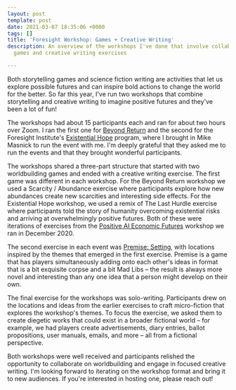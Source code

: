 ```yaml
---
layout: post
template: post
date: 2021-03-07 18:35:06 +0000
tags: []
title: 'Foresight Workshop: Games + Creative Writing'
description: An overview of the workshops I've done that involve collaborative worldbuilding
  games and creative writing exercises

---
```

Both storytelling games and science fiction writing are activities that let us explore possible futures and can inspire bold actions to change the world for the better. So far this year, I've run two workshops that combine storytelling and creative writing to imagine positive futures and they've been a lot of fun!

The workshops had about 15 participants each and ran for about two hours over Zoom. I ran the first one for [Beyond Return](https://beyondreturn.org/) and the second for the Foresight Institute's [Existential Hope](https://foresight.org/existential-hope/) program, where I brought in Mike Masnick to run the event with me. I'm deeply grateful that they asked me to run the events and that they brought wonderful participants.

The workshops shared a three-part structure that started with two worldbuilding games and ended with a creative writing exercise. The first game was different in each workshop. For the Beyond Return workshop we used a Scarcity / Abundance exercise where participants explore how new abundances create new scarcities and interesting side effects. For the Existential Hope workshop, we used a remix of The Last Hurdle exercise where participants told the story of humanity overcoming existential risks and arriving at overwhelmingly positive futures. Both of these were iterations of exercises from the [Positive AI Economic Futures](https://blog.randylubin.com/positive-ai-economic-futures-workshop) workshop we ran in December 2020.

The second exercise in each event was [Premise: Setting](https://randylubin.itch.io/premise-setting-character-plot), with locations inspired by the themes that emerged in the first exercise. Premise is a game that has players simultaneously adding onto each other's ideas in format that is a bit exquisite corpse and a bit Mad Libs – the result is always more novel and interesting than any one idea that a person might develop on their own.

The final exercise for the workshops was solo-writing. Participants drew on the locations and ideas from the earlier exercises to craft micro-fiction that explores the workshop's themes. To focus the exercise, we asked them to create diegetic works that could exist in a broader fictional world – for example, we had players create advertisements, diary entries, ballot propositions, user manuals, emails, and more – all from a fictional perspective.

Both workshops were well received and participants relished the opportunity to collaborate on worldbuilding and engage in focused creative writing. I'm looking forward to iterating on the workshop format and bring it to new audiences. If you're interested in hosting one, please reach out!